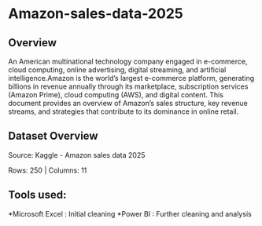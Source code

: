 # Amazon-sales-data-2025

## Overview
An American multinational technology company engaged in e-commerce, cloud computing, online advertising, digital streaming, and artificial intelligence.Amazon is the world’s largest e-commerce platform, generating billions in revenue annually through its marketplace, subscription services (Amazon Prime), cloud computing (AWS), and digital content. This document provides an overview of Amazon’s sales structure, key revenue streams, and strategies that contribute to its dominance in online retail.

## Dataset Overview
Source: Kaggle - Amazon sales data 2025

Rows: 250 | Columns: 11

## Tools used: 
*Microsoft Excel : Initial cleaning 
*Power BI : Further cleaning and analysis



